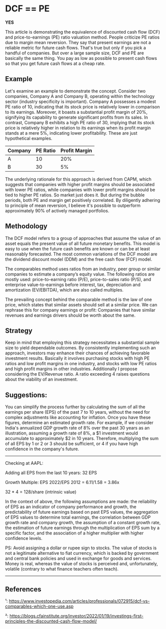 
# DCF == PE

**YES**

This article is demonstrating the equivalence of discounted cash flow (DCF) and price-to-earnings (PE) ratio valuation method. People criticize PE ratios due to margin mean reversion. They say that present earnings are not a reliable metric for future cash flows. That's true but only if you pick a handful of companies. But over a large sample size, DCF and PE are basically the same thing. You pay as low as possible to present cash flows so that you get future cash flows at a cheap rate.

## Example

Let's examine an example to demonstrate the concept. Consider two companies, Company A and Company B, operating within the technology sector (industry specificity is important). Company A possesses a modest PE ratio of 10, indicating that its stock price is relatively lower in comparison to its earnings. Moreover, it boasts a substantial profit margin of 20%, signifying its capability to generate significant profits from its sales. In contrast, Company B exhibits a high PE ratio of 30, implying that its stock price is relatively higher in relation to its earnings when its profit margin stands at a mere 5%, indicating lower profitability. These are just hypothetical examples.

| Company | PE Ratio | Profit Margin |
|---------|----------|---------------|
| A       | 10       | 20%           |
| B       | 30       | 5%            |

The underlying rationale for this approach is derived from CAPM, which suggests that companies with higher profit margins should be associated with lower PE ratios, while companies with lower profit margins should be tied to higher PE ratios. So market just does it. But during the bubble periods, both PE and margin get positively correlated. By diligently adhering to principle of mean reversion, I believe it's possible to outperform approximately 90% of actively managed portfolios.

## Methodology

The DCF model refers to a group of approaches that assume the value of an asset equals the present value of all future monetary benefits. This model is easy to use when the future cash benefits are known or can be at least reasonably forecasted. The most common variations of the DCF model are the dividend discount model (DDM) and the free cash flow (FCF) model.

The comparables method uses ratios from an industry, peer group or similar companies to estimate a company’s equity value. The following ratios are mostly used: price-to-earning ratio (P/E), price-to-sales ratio (P/S), and enterprise value-to-earnings before interest, tax, depreciation and amortization (EV/EBITDA), which are also called multiples.

The prevailing concept behind the comparable method is the law of one price, which states that similar assets should sell at a similar price. We can rephrase this for company earnings or profit: Companies that have similar revenues and earnings drivers should be worth about the same.

## Strategy

Keep in mind that employing this strategy necessitates a substantial sample size to yield dependable outcomes. By consistently implementing such an approach, investors may enhance their chances of achieving favorable investment results. Basically it involves purchasing stocks with high PE ratios and low profit margins in one industry, and stocks with low PE ratios and high profit margins in other industries. Additionally I propose considering the EV/Revenue ratio. A ratio exceeding 4 raises questions about the viability of an investment.

## Suggestions:

You can simplify the process further by calculating the sum of all the earnings per share (EPS) of the past 7 to 10 years, without the need for complex adjustments like accounting for inflation. Once you have these figures, determine an estimated growth rate. For example, if we consider India's annualized GDP growth rate of 8% over the past 30 years as an illustration, assuming a growth rate of 8%, a $1 investment would accumulate to approximately $2 in 10 years. Therefore, multiplying the sum of all EPS by 1 or 2 or 3 should be sufficient, or 4 if you have high confidence in the company's future.

-----

Checking at AAPL:

Adding all EPS from the last 10 years: 32 EPS

Growth Multiple: EPS 2022/EPS 2012 = 6.11/1.58 = 3.86x

32 * 4 = 128/share (intrinsic value)

In the context of above, the following assumptions are made: the reliability of EPS as an indicator of company performance and growth, the predictability of future earnings based on past EPS values, the aggregation of EPS values to determine total earnings, the correlation between GDP growth rate and company growth, the assumption of a constant growth rate, the estimation of future earnings through the multiplication of EPS sum by a specific factor, and the association of a higher multiplier with higher confidence levels.

PS: Avoid assigning a dollar or rupee sign to stocks. The value of stocks is not a legitimate alternative to fiat currency, which is backed by government and central bank policies and used in exchange for goods and services. Money is real, whereas the value of stocks is perceived and, unfortunately, volatile (contrary to what finance teachers often teach).

-------

## References

¹: https://www.investopedia.com/articles/professionals/072915/dcf-vs-comparables-which-one-use.asp

²: https://blogs.cfainstitute.org/investor/2022/01/19/investings-first-principles-the-discounted-cash-flow-model/

